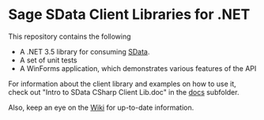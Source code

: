 Sage SData Client Libraries for .NET
====================================

This repository contains the following

*	A .NET 3.5 library for consuming [SData](http://sdata.sage.com).
*	A set of unit tests
*	A WinForms application, which demonstrates various features of the API

For information about the client library and examples on how to use it, check out "Intro to SData CSharp Client Lib.doc" in the [docs](https://github.com/SageScottsdalePlatform/SDataCSharpClientLib/tree/master/docs/) subfolder. 

Also, keep an eye on the [Wiki](https://github.com/SageScottsdalePlatform/SDataCSharpClientLib/wikis) for up-to-date information.